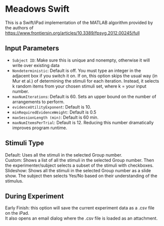 # Meadows Swift
This is a Swift/iPad implementation of the MATLAB algorithm provided by the authors of 
https://www.frontiersin.org/articles/10.3389/fpsyg.2012.00245/full

## Input Parameters
- `Subject ID`:       Make sure this is unique and nonempty, otherwise it will write over existing data
- `Nondeterministic`: Default is off. You must type an integer in the adjacent box if you switch it on. If on, this option skips the usual way (in Mur et al.) of determining the stimuli for each iteration. Instead, it selects k random items from your chosen stimuli set, where k = your input number.
- `maxNumIterations`: Default is 60. Sets an upper bound on the number of arrangements to perform.
- `evidenceUtilityExponent`: Default is 10.
- `minRequiredEvidenceWeight`: Default is 0.5
- `maxSessionLength (min)`: Default is 60 min.
- `maxNumItemsPerTrial`: Default is 12. Reducing this number dramatically improves program runtime.
 
## Stimuli Type
Default: Uses all the stimuli in the selected Group number.   
Custom: Shows a list of all the stimuli in the selected Group number. Then the experimenter/subject selects a subset of the stimuli with checkboxes.   
Slideshow: Shows all the stimuli in the selected Group number as a slide show. The subject then selects Yes/No based on their understanding of the stimulus.  
 
## During Experiment
Early Finish: this option will save the current experiment data as a .csv file on the iPad.   
It also opens an email dialog where the .csv file is loaded as an attachment.
